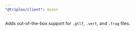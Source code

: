```yaml
---
"@triplex/client": minor
---
```


Adds out-of-the-box support for `.gtlf`, `.vert`, and `.frag` files.
